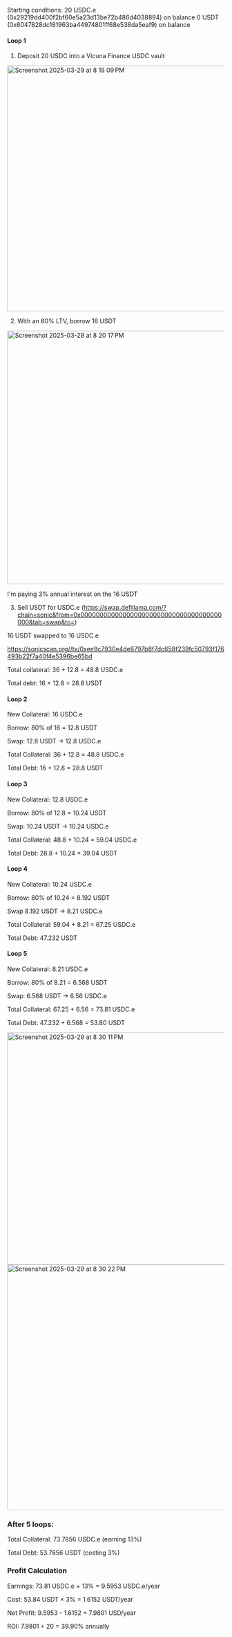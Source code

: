 Starting conditions: 
20 USDC.e (0x29219dd400f2bf60e5a23d13be72b486d4038894) on balance
0 USDT (0x6047828dc181963ba44974801ff68e538da5eaf9) on balance

#### Loop 1

1) Deposit 20 USDC into a Vicuna Finance USDC vault

<img width="568" alt="Screenshot 2025-03-29 at 8 19 09 PM" src="https://github.com/user-attachments/assets/7e52da6e-9f6c-464c-ba6e-cc0b10709d65" />


2) With an 80% LTV, borrow 16 USDT

<img width="586" alt="Screenshot 2025-03-29 at 8 20 17 PM" src="https://github.com/user-attachments/assets/3d72f0fd-0102-41cc-b4dc-d5a777d88c13" />

I'm paying 3% annual interest on the 16 USDT

3) Sell USDT for USDC.e (https://swap.defillama.com/?chain=sonic&from=0x0000000000000000000000000000000000000000&tab=swap&to=)

16 USDT swapped to 16 USDC.e

https://sonicscan.org//tx/0xee9c7930e4de8797b8f7dc658f239fc50793f176493b22f7a40f4e5396be65bd

Total collateral: 36 + 12.8 = 48.8 USDC.e

Total debt: 16 + 12.8 = 28.8 USDT

#### Loop 2

New Collateral: 16 USDC.e

Borrow: 80% of 16 = 12.8 USDT

Swap: 12.8 USDT → 12.8 USDC.e

Total Collateral: 36 + 12.8 = 48.8 USDC.e

Total Debt: 16 + 12.8 = 28.8 USDT


#### Loop 3

New Collateral: 12.8 USDC.e

Borrow: 80% of 12.8 = 10.24 USDT

Swap: 10.24 USDT → 10.24 USDC.e

Total Collateral: 48.8 + 10.24 = 59.04 USDC.e

Total Debt: 28.8 + 10.24 = 39.04 USDT

#### Loop 4

New Collateral: 10.24 USDC.e

Borrow: 80% of 10.24 = 8.192 USDT

Swap 8.192 USDT → 8.21 USDC.e

Total Collateral: 59.04 + 8.21 = 67.25 USDC.e

Total Debt: 47.232 USDT

#### Loop 5

New Collateral: 8.21 USDC.e

Borrow: 80% of 8.21 = 6.568 USDT

Swap: 6.568 USDT → 6.56 USDC.e

Total Collateral: 67.25 + 6.56 = 73.81 USDC.e

Total Debt: 47.232 + 6.568 = 53.80 USDT

<img width="536" alt="Screenshot 2025-03-29 at 8 30 11 PM" src="https://github.com/user-attachments/assets/b078fe96-a880-40d9-bdcc-21c248efbce8" />

<img width="568" alt="Screenshot 2025-03-29 at 8 30 22 PM" src="https://github.com/user-attachments/assets/4207dadf-026e-4ed0-8f7c-62ae9a739774" />


### After 5 loops:

Total Collateral: 73.7856 USDC.e (earning 13%)

Total Debt: 53.7856 USDT (costing 3%)

### Profit Calculation

Earnings: 73.81 USDC.e × 13% = 9.5953 USDC.e/year

Cost: 53.84 USDT × 3% = 1.6152 USDT/year

Net Profit: 9.5953 - 1.6152 = 7.9801 USD/year

ROI: 7.9801 ÷ 20 = 39.90% annually





